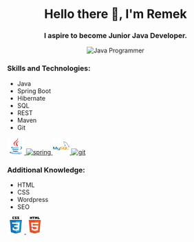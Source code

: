 <h1 align="center">Hello there 👋, I'm Remek</h1>
<h3 align="center">I aspire to become Junior Java Developer.</h3>

<p align="center">
<img src="https://cdn-icons-png.flaticon.com/512/5433/5433874.png" alt="Java Programmer" style="width:25%; height:25%;">
</p>

<h3 align="left">Skills and Technologies:</h3>
<ul align="left">
  <li>Java</li>
  <li>Spring Boot</li>
  <li>Hibernate</li>
  <li>SQL</li>
  <li>REST</li>
  <li>Maven</li>
  <li>Git</li>
</ul>
<a href="https://www.java.com" target="_blank" rel="noreferrer"> <img src="https://raw.githubusercontent.com/devicons/devicon/master/icons/java/java-original.svg" alt="java" width="40" height="40"/> </a>
<a href="https://spring.io/" target="_blank" rel="noreferrer"> <img src="https://www.vectorlogo.zone/logos/springio/springio-icon.svg" alt="spring" width="40" height="40"/> </a>
<a href="https://www.mysql.com/" target="_blank" rel="noreferrer"> <img src="https://raw.githubusercontent.com/devicons/devicon/master/icons/mysql/mysql-original-wordmark.svg" alt="mysql" width="40" height="40"/> </a>
<a href="https://git-scm.com/" target="_blank" rel="noreferrer"> <img src="https://www.vectorlogo.zone/logos/git-scm/git-scm-icon.svg" alt="git" width="40" height="40"/> </a>


<h3 align="left">Additional Knowledge:</h3>
<ul>
  <li>HTML</li>
  <li>CSS</li>
  <li>Wordpress</li>
  <li>SEO</li>
</ul>
<p align="left"> <a href="https://www.w3schools.com/css/" target="_blank" rel="noreferrer"> <img src="https://raw.githubusercontent.com/devicons/devicon/master/icons/css3/css3-original-wordmark.svg" alt="css3" width="40" height="40"/> </a>  <a href="https://www.w3.org/html/" target="_blank" rel="noreferrer"> <img src="https://raw.githubusercontent.com/devicons/devicon/master/icons/html5/html5-original-wordmark.svg" alt="html5" width="40" height="40"/> </a>  </p>
